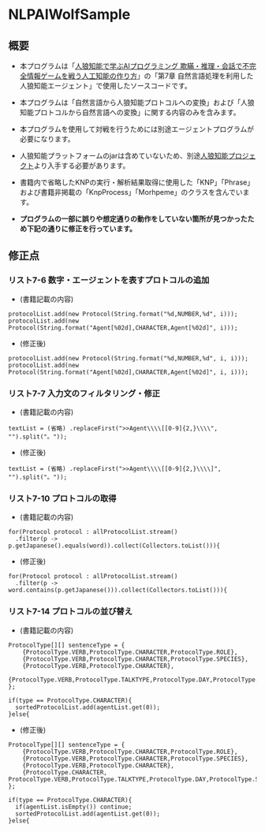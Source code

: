# NLPAIWolfSample

## 概要  
* 本プログラムは「[人狼知能で学ぶAIプログラミング 欺瞞・推理・会話で不完全情報ゲームを戦う人工知能の作り方](https://book.mynavi.jp/supportsite/detail/9784839960582.html)」の「第7章 自然言語処理を利用した人狼知能エージェント」で使用したソースコードです。
* 本プログラムは「自然言語から人狼知能プロトコルへの変換」および「人狼知能プロトコルから自然言語への変換」に関する内容のみを含みます。
* 本プログラムを使用して対戦を行うためには別途エージェントプログラムが必要になります。
* 人狼知能プラットフォームのjarは含めていないため、別途[人狼知能プロジェクト](http://aiwolf.org/ "aiwolf.org")より入手する必要があります。
* 書籍内で省略したKNPの実行・解析結果取得に使用した「KNP」「Phrase」および書籍非掲載の「KnpProcess」「Morhpeme」のクラスを含んでいます。
  
* **プログラムの一部に誤りや想定通りの動作をしていない箇所が見つかったため下記の通りに修正を行っています。**

## 修正点
### リスト7-6 数字・エージェントを表すプロトコルの追加  

* (書籍記載の内容)  
```
protocolList.add(new Protocol(String.format("%d,NUMBER,%d", i)));
protocolList.add(new Protocol(String.format("Agent[%02d],CHARACTER,Agent[%02d]", i)));
```
* (修正後)  
```
protocolList.add(new Protocol(String.format("%d,NUMBER,%d", i, i)));  
protocolList.add(new Protocol(String.format("Agent[%02d],CHARACTER,Agent[%02d]", i, i)));  
```
  
### リスト7-7 入力文のフィルタリング・修正  

* (書籍記載の内容)   
```
textList = (省略) .replaceFirst(">>Agent\\\\[[0-9]{2,}\\\\", "").split("。"));
```
* (修正後) 
```
textList = (省略) .replaceFirst(">>Agent\\\\[[0-9]{2,}\\\\]", "").split("。"));
```
  
### リスト7-10 プロトコルの取得  
  
* (書籍記載の内容)  
```
for(Protocol protocol : allProtocolList.stream()
  .filter(p -> p.getJapanese().equals(word)).collect(Collectors.toList())){  
```
* (修正後) 
```
for(Protocol protocol : allProtocolList.stream()
  .filter(p -> word.contains(p.getJapanese())).collect(Collectors.toList())){  
```
### リスト7-14 プロトコルの並び替え  

* (書籍記載の内容)  
```
ProtocolType[][] sentenceType = {
    {ProtocolType.VERB,ProtocolType.CHARACTER,ProtocolType.ROLE},
    {ProtocolType.VERB,ProtocolType.CHARACTER,ProtocolType.SPECIES},
    {ProtocolType.VERB,ProtocolType.CHARACTER},
    {ProtocolType.VERB,ProtocolType.TALKTYPE,ProtocolType.DAY,ProtocolType.SPEECH}
};
```
```
if(type == ProtocolType.CHARACTER){
  sortedProtocolList.add(agentList.get(0));
}else{
```
* (修正後) 
```
ProtocolType[][] sentenceType = {
    {ProtocolType.VERB,ProtocolType.CHARACTER,ProtocolType.ROLE},
    {ProtocolType.VERB,ProtocolType.CHARACTER,ProtocolType.SPECIES},
    {ProtocolType.VERB,ProtocolType.CHARACTER},
    {ProtocolType.CHARACTER, ProtocolType.VERB,ProtocolType.TALKTYPE,ProtocolType.DAY,ProtocolType.SPEECH}
};
```
```
if(type == ProtocolType.CHARACTER){
  if(agentList.isEmpty()) continue;
  sortedProtocolList.add(agentList.get(0));
}else{
```
